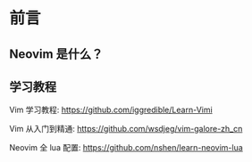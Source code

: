 # 前言

## Neovim 是什么？

## 学习教程

Vim 学习教程: <https://github.com/iggredible/Learn-Vimi>

Vim 从入门到精通: <https://github.com/wsdjeg/vim-galore-zh_cn>

Neovim 全 lua 配置: <https://github.com/nshen/learn-neovim-lua>
